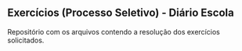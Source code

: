 ## Exercícios (Processo Seletivo) - Diário Escola

Repositório com os arquivos contendo a resolução dos exercícios solicitados. 
